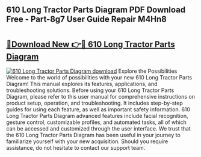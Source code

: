 ## 610 Long Tractor Parts Diagram PDF Download Free - Part-8g7 User Guide Repair M4Hn8

# <h2><a href="http://dfs5ej.blite.top/?on=610+Long+Tractor+Parts+Diagram">🔗Download New 👉🔴 610 Long Tractor Parts Diagram</a></h2>

[![610 Long Tractor Parts Diagram download](https://i.imgur.com/lujVjoI.png)](http://dfs5ej.blite.top/?on=610+Long+Tractor+Parts+Diagram)
Explore the Possibilities Welcome to the world of possibilities with your new 610 Long Tractor Parts Diagram! This manual explores its features, applications, and troubleshooting solutions. Before using your 610 Long Tractor Parts Diagram, please refer to this user manual for comprehensive instructions on product setup, operation, and troubleshooting. It includes step-by-step guides for using each feature, as well as important safety information. 610 Long Tractor Parts Diagram advanced features include facial recognition, gesture control, customizable profiles, and automated tasks, all of which can be accessed and customized through the user interface. We trust that the 610 Long Tractor Parts Diagram has been useful in your journey to familiarize yourself with your new acquisition. Should you require assistance, do not hesitate to contact our support team.
